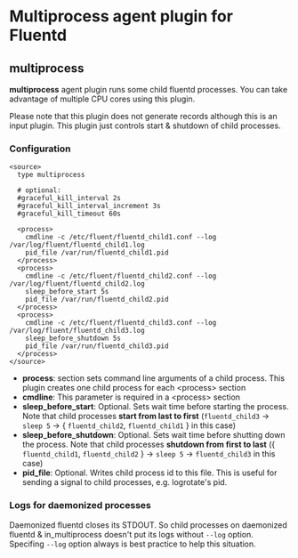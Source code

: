 # Multiprocess agent plugin for Fluentd

## multiprocess

**multiprocess** agent plugin runs some child fluentd processes.
You can take advantage of multiple CPU cores using this plugin.

Please note that this plugin does not generate records although this is an input plugin.
This plugin just controls start & shutdown of child processes.


### Configuration

    <source>
      type multiprocess

      # optional:
      #graceful_kill_interval 2s
      #graceful_kill_interval_increment 3s
      #graceful_kill_timeout 60s

      <process>
        cmdline -c /etc/fluent/fluentd_child1.conf --log /var/log/fluent/fluentd_child1.log
        pid_file /var/run/fluentd_child1.pid
      </process>
      <process>
        cmdline -c /etc/fluent/fluentd_child2.conf --log /var/log/fluent/fluentd_child2.log
        sleep_before_start 5s
        pid_file /var/run/fluentd_child2.pid
      </process>
      <process>
        cmdline -c /etc/fluent/fluentd_child3.conf --log /var/log/fluent/fluentd_child3.log
        sleep_before_shutdown 5s
        pid_file /var/run/fluentd_child3.pid
      </process>
    </source>

- **process**: section sets command line arguments of a child process. This plugin creates one child process for each \<process\> section
- **cmdline**: This parameter is required in a \<process\> section
- **sleep\_before\_start**: Optional. Sets wait time before starting the process. Note that child processes **start from last to first** (`fluentd_child3` -\> `sleep 5` -\> { `fluentd_child2`, `fluentd_child1` } in this case)
- **sleep\_before\_shutdown**: Optional. Sets wait time before shutting down the process. Note that child processes **shutdown from first to last** ({ `fluentd_child1`, `fluentd_child2` } -\> `sleep 5` -> `fluentd_child3` in this case)
- **pid_file**: Optional. Writes child process id to this file. This is useful for sending a signal to child processes, e.g. logrotate's  pid.

### Logs for daemonized processes

Daemonized fluentd closes its STDOUT. So child processes on daemonized fluentd & in_multiprocess doesn't put its logs without `--log` option. Specifing `--log` option always is best practice to help this situation.
